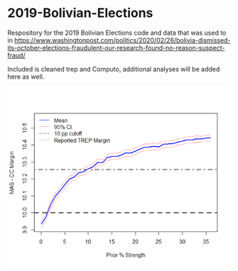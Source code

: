 # 2019-Bolivian-Elections
Respository for the 2019 Bolivian Elections code and data that was used to in https://www.washingtonpost.com/politics/2020/02/26/bolivia-dismissed-its-october-elections-fraudulent-our-research-found-no-reason-suspect-fraud/

Included is cleaned trep and Computo, additional analyses will be added here as well. 

![simulated bayes](https://raw.githubusercontent.com/jw2249a/2019-Bolivian-Elections/master/simulation_bayes_plot.png)
